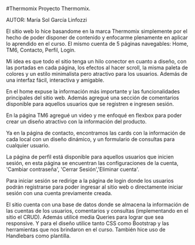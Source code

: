 #Thermomix
Proyecto Thermomix.

AUTOR: María Sol García Linfozzi

El sitio web lo hice basandome en la marca Thermomix simplemente por el hecho de poder disponer de contenido y enfocarme plenamente en aplicar lo aprendido en el curso. 
El mismo cuenta de 5 páginas navegables: Home, TM6, Contacto, Perfil, Login.

Mi idea es que todo el sitio tenga un hilo conector en cuanto a diseño, con las portadas en cada página, los efectos al hacer scroll, la misma paleta de colores y un
estilo minimalista pero atractivo para los usuarios. Además de una interfaz fácil, interactiva y amigable. 

En el home expuse la información más importante y las funcionalidades principales del sitio web. Además agregué una sección de comentarios disponible para aquellos 
usuarios que se registren e ingresen sesión.

En la página TM6 agregué un video y me enfoqué en flexbox para poder crear un diseño atractivo con la información del producto.

Ya en la página de contacto, encontramos las cards con la información de cada local con un diseño dinámico, y un formulario de consultas para cualquier usuario.

La página de perfil está disponible para aquellos usuarios que inicien sesión, en esta página se encuentran las configuraciones de la cuenta, 'Cambiar contraseña',
'Cerrar Sesión','Eliminar cuenta'.

Para iniciar sesión se redirige a la página de login donde los usuarios podrán registrarse para poder ingresar al sitio web o directamente iniciar sesión con una cuenta
previamente creada.

El sitio cuenta con una base de datos donde se almacena la información de las cuentas de los usuarios, comentarios y consultas (implementando en el sitio el CRUD). Además
utilicé media Queries para lograr que sea responsive. Y para el diseño utilice tanto CSS como Bootstrap y las herramientas que nos brindaron en el curso. También hice uso 
de Handlebars como plantilla.
